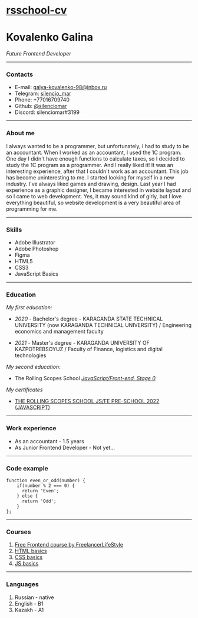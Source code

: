# [rsschool-cv](https://silenciomar.github.io/rsschool-cv/)
# Kovalenko Galina
*Future Frontend Developer* 

****
### Contacts

* E-mail: galya-kovalenko-98@inbox.ru
* Telegram: [silencio_mar](https://t.me/silencio_mar)
* Phone: +77016709740
* Github: [@silenciomar](https://github.com/silenciomar)
* Discord: silenciomar#3199
 
****
### About me
I always wanted to be a programmer, but unfortunately, I had to study to be an accountant. When I worked as an accountant, I used the 1C program. One day I didn't have enough functions to calculate taxes, so I decided to study the 1C program as a programmer. And I really liked it! It was an interesting experience, after that I couldn't work as an accountant. This job has become uninteresting to me. I started looking for myself in a new industry. I've always liked games and drawing, design. Last year I had experience as a graphic designer, I became interested in website layout and so I came to web development. Yes, it may sound kind of girly, but I love everything beautiful, so website development is a very beautiful area of programming for me.

****
### Skills

* Adobe Illustrator
* Adobe Photoshop
* Figma
* HTML5
* CSS3
* JavaScript Basics

****
### Education

*My first education:*

* *2020* - Bachelor's degree - KARAGANDA STATE TECHNICAL UNIVERSITY (now KARAGANDA TECHNICAL UNIVERSITY) / Engineering economics and management faculty

* *2021* - Master's degree - KARAGANDA UNIVERSITY OF KAZPOTREBSOYUZ / Faculty of Finance, logistics and digital technologies

*My second education:*

* The Rolling Scopes School *[JavaScript/Front-end. Stage 0](https://rs.school/js-stage0/)*

*My certificates*

* [THE ROLLING SCOPES SCHOOL JS/FE PRE-SCHOOL 2022 (JAVASCRIPT)](https://app.rs.school/certificate/ojmibj4z)

****
### Work experience 

* As an accountant - 1.5 years
* As Junior Frontend Developer - Not yet...

****
### Code example
```
function even_or_odd(number) {
    if(number % 2 === 0) {
      return 'Even';
    } else {
      return 'Odd';
    }
};
```
****
### Courses 
1. [Free Frontend course by FreelancerLifeStyle](https://youtube.com/playlist?list=PLM6XATa8CAG4F9nAIYNS5oAiPotxwLFIr)
2. [HTML basics](https://ru.code-basics.com/languages/html)
3. [CSS basics](https://ru.code-basics.com/languages/css)
4. [JS basics](https://ru.code-basics.com/languages/javascript)

****
### Languages 
1. Russian - native
2. English - B1
3. Kazakh - A1

